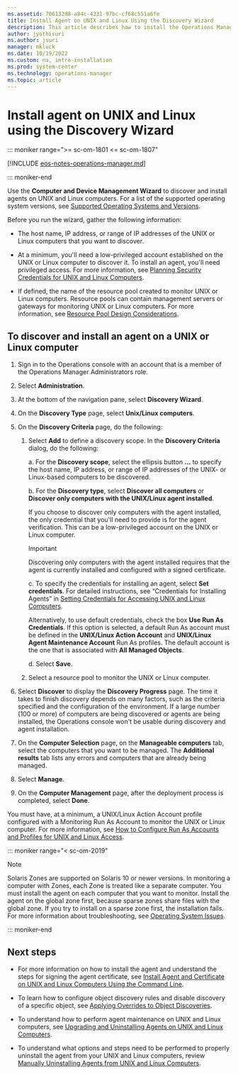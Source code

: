 ```yaml
---
ms.assetid: 706132d8-a84c-4331-97bc-cf68c551a6fe
title: Install Agent on UNIX and Linux Using the Discovery Wizard
description: This article describes how to install the Operations Manager agent on UNIX and Linux computers.
author: jyothisuri
ms.author: jsuri
manager: mkluck
ms.date: 10/19/2022
ms.custom: na, intro-installation
ms.prod: system-center
ms.technology: operations-manager
ms.topic: article
---
```


# Install agent on UNIX and Linux using the Discovery Wizard

::: moniker range=">= sc-om-1801 <= sc-om-1807"

[!INCLUDE [eos-notes-operations-manager.md](../includes/eos-notes-operations-manager.md)]

::: moniker-end

Use the **Computer and Device Management Wizard** to discover and install agents on UNIX and Linux computers. For a list of the supported operating system versions, see [Supported Operating Systems and Versions](plan-supported-crossplat-os.md).

Before you run the wizard, gather the following information:

-   The host name, IP address, or range of IP addresses of the UNIX or Linux computers that you want to discover.

-   At a minimum, you'll need a low-privileged account established on the UNIX or Linux computer to discover it. To install an agent, you'll need privileged access. For more information, see [Planning Security Credentials for UNIX and Linux Computers](plan-security-crossplat-credentials.md).

-   If defined, the name of the resource pool created to monitor UNIX or Linux computers. Resource pools can contain management servers or gateways for monitoring UNIX or Linux computers. For more information, see [Resource Pool Design Considerations](plan-resource-pool-design.md).

## To discover and install an agent on a UNIX or Linux computer

1.  Sign in to the Operations console with an account that is a member of the Operations Manager Administrators role.

2.  Select **Administration**.

3.  At the bottom of the navigation pane, select **Discovery Wizard**.

4.  On the **Discovery Type** page, select **Unix/Linux computers**.

5.  On the **Discovery Criteria** page, do the following:

    1.  Select **Add** to define a discovery scope. In the **Discovery Criteria** dialog, do the following:

        a.  For the **Discovery scope**, select the ellipsis button **…** to specify the host name, IP address, or range of IP addresses of the UNIX- or Linux-based computers to be discovered.

        b.  For the **Discovery type**, select **Discover all computers** or **Discover only computers with the UNIX/Linux agent installed**.

           If you choose to discover only computers with the agent installed, the only credential that you'll need to provide is for the agent verification. This can be a low-privileged account on the UNIX or Linux computer.

           > [!IMPORTANT]
           > Discovering only computers with the agent installed requires that the agent is currently installed and configured with a signed certificate.

        c.  To specify the credentials for installing an agent, select **Set credentials**. For detailed instructions, see “Credentials for Installing Agents” in [Setting Credentials for Accessing UNIX and Linux Computers](manage-security-create-crossplat-credentials.md).

        Alternatively, to use default credentials, check the box **Use Run As Credentials**. If this option is selected, a default Run As account must be defined in the **UNIX/Linux Action Account** and **UNIX/Linux Agent Maintenance Account** Run As profiles. The default account is the one that is associated with **All Managed Objects**.

        d.  Select **Save**.

    2.  Select a resource pool to monitor the UNIX or Linux computer.

6.  Select **Discover** to display the **Discovery Progress** page. The time it takes to finish discovery depends on many factors, such as the criteria specified and the configuration of the environment. If a large number (100 or more) of computers are being discovered or agents are being installed, the Operations console won't be usable during discovery and agent installation.

7.  On the **Computer Selection** page, on the **Manageable computers** tab, select the computers that you want to be managed. The **Additional results** tab lists any errors and computers that are already being managed.

8.  Select **Manage**.

9. On the **Computer Management** page, after the deployment process is completed, select **Done**.

You must have, at a minimum, a UNIX/Linux Action Account profile configured with a Monitoring Run As Account to monitor the UNIX or Linux computer. For more information, see [How to Configure Run As Accounts and Profiles for UNIX and Linux Access](~/scom/manage-security-config-crossplat-runas-profile.md).

::: moniker range="< sc-om-2019" 

> [!NOTE]
> Solaris Zones are supported on Solaris 10 or newer versions. In monitoring a computer with Zones, each Zone is treated like a separate computer. You must install the agent on each computer that you want to monitor. Install the agent on the global zone first, because sparse zones share files with the global zone. If you try to install on a sparse zone first, the installation fails. For more information about troubleshooting, see [Operating System Issues](/previous-versions/system-center/system-center-2012-R2/hh212755(v=sc.12)).

::: moniker-end

## Next steps

- For more information on how to install the agent and understand the steps for signing the agent certificate, see [Install Agent and Certificate on UNIX and Linux Computers Using the Command Line](~/scom/manage-install-crossplat-agent-cmdline.md).

- To learn how to configure object discovery rules and disable discovery of a specific object, see [Applying Overrides to Object Discoveries](manage-apply-overrides-object-discovery.md).

- To understand how to perform agent maintenance on UNIX and Linux computers, see [Upgrading and Uninstalling Agents on UNIX and Linux Computers](~/scom/manage-upgrade-uninstall-crossplat-agent.md).

- To understand what options and steps need to be performed to properly uninstall the agent from your UNIX and Linux computers, review [Manually Uninstalling Agents from UNIX and Linux Computers](manage-uninstall-crossplat-agent.md).
